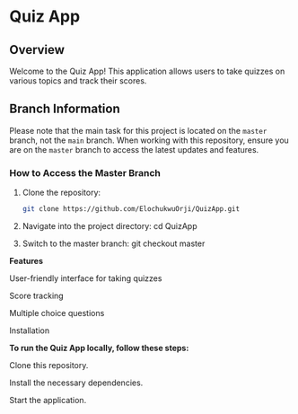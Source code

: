 # Quiz App

## Overview
Welcome to the Quiz App! This application allows users to take quizzes on various topics and track their scores.

## Branch Information
Please note that the main task for this project is located on the `master` branch, not the `main` branch. When working with this repository, ensure you are on the `master` branch to access the latest updates and features.

### How to Access the Master Branch

1. Clone the repository:
   ```bash
   git clone https://github.com/ElochukwuOrji/QuizApp.git

2. Navigate into the project directory:
   cd QuizApp

3. Switch to the master branch:
   git checkout master

**Features**

User-friendly interface for taking quizzes

Score tracking

Multiple choice questions

Installation


**To run the Quiz App locally, follow these steps:**

Clone this repository.

Install the necessary dependencies.

Start the application.   
